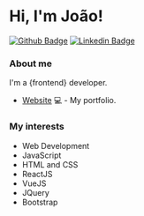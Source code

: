 # Hi, I'm João!

[![Github Badge](https://img.shields.io/badge/-Github-000?style=flat-square&logo=Github&logoColor=white&link=https://github.com/jpcchaves)](https://github.com/jpcchaves/)
[![Linkedin Badge](https://img.shields.io/badge/-LinkedIn-blue?style=flat-square&logo=Linkedin&logoColor=white&link=https://www.linkedin.com/in/joaopaulo-chaves/)](https://www.linkedin.com/in/joaopaulo-chaves//)

### About me
I'm a {frontend} developer.

- [Website](https://jpcchaves.github.io/portfolio/) 💻 - My portfolio.

### My interests

- Web Development
- JavaScript
- HTML and CSS
- ReactJS
- VueJS
- JQuery
- Bootstrap
